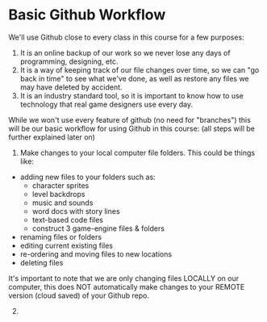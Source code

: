 # Basic Github Workflow

We'll use Github close to every class in this course for a few purposes:
1. It is an online backup of our work so we never lose any days of programming, designing, etc. 
2. It is a way of keeping track of our file changes over time, so we can "go back in time" to see what we've done, as well as restore any files we may have deleted by accident. 
3. It is an industry standard tool, so it is important to know how to use technology that real game designers use every day.

While we won't use every feature of github (no need for "branches") this will be our basic workflow for using Github in this course: (all steps will be further explained later on)

1. Make changes to your local computer file folders. This could be things like:
* adding new files to your folders such as:
  * character sprites
  * level backdrops
  * music and sounds
  * word docs with story lines
  * text-based code files
  * construct 3 game-engine files & folders
* renaming files or folders
* editing current existing files
* re-ordering and moving files to new locations
* deleting files 

It's important to note that we are only changing files LOCALLY on our computer, this does NOT automatically make changes to your REMOTE version (cloud saved) of your Github repo. 

2. 
